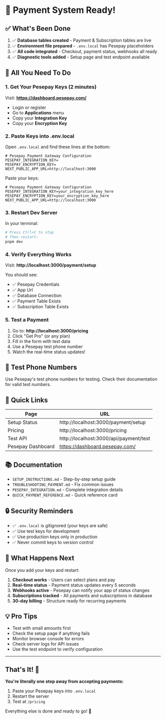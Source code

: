 # 🎉 Payment System Ready!

## ✅ What's Been Done

1. ✅ **Database tables created** - Payment & Subscription tables are live
2. ✅ **Environment file prepared** - `.env.local` has Pesepay placeholders
3. ✅ **All code integrated** - Checkout, payment status, webhooks all ready
4. ✅ **Diagnostic tools added** - Setup page and test endpoint available

## 🔑 All You Need To Do

### 1. Get Your Pesepay Keys (2 minutes)

Visit: **https://dashboard.pesepay.com/**

- Login or register
- Go to **Applications** menu
- Copy your **Integration Key**
- Copy your **Encryption Key**

### 2. Paste Keys into .env.local

Open `.env.local` and find these lines at the bottom:

```env
# Pesepay Payment Gateway Configuration
PESEPAY_INTEGRATION_KEY=
PESEPAY_ENCRYPTION_KEY=
NEXT_PUBLIC_APP_URL=http://localhost:3000
```

Paste your keys:

```env
# Pesepay Payment Gateway Configuration
PESEPAY_INTEGRATION_KEY=your_integration_key_here
PESEPAY_ENCRYPTION_KEY=your_encryption_key_here
NEXT_PUBLIC_APP_URL=http://localhost:3000
```

### 3. Restart Dev Server

In your terminal:

```bash
# Press Ctrl+C to stop
# Then restart:
pnpm dev
```

### 4. Verify Everything Works

Visit: **http://localhost:3000/payment/setup**

You should see:

- ✅ Pesepay Credentials
- ✅ App Url
- ✅ Database Connection
- ✅ Payment Table Exists
- ✅ Subscription Table Exists

### 5. Test a Payment

1. Go to: **http://localhost:3000/pricing**
2. Click "Get Pro" (or any plan)
3. Fill in the form with test data
4. Use a Pesepay test phone number
5. Watch the real-time status updates!

## 📱 Test Phone Numbers

Use Pesepay's test phone numbers for testing. Check their documentation for valid test numbers.

## 🎯 Quick Links

| Page              | URL                                    |
| ----------------- | -------------------------------------- |
| Setup Status      | http://localhost:3000/payment/setup    |
| Pricing           | http://localhost:3000/pricing          |
| Test API          | http://localhost:3000/api/payment/test |
| Pesepay Dashboard | https://dashboard.pesepay.com/         |

## 📚 Documentation

- `SETUP_INSTRUCTIONS.md` - Step-by-step setup guide
- `TROUBLESHOOTING_PAYMENT.md` - Fix common issues
- `PESEPAY_INTEGRATION.md` - Complete integration details
- `QUICK_PAYMENT_REFERENCE.md` - Quick reference card

## 🔒 Security Reminders

- ✅ `.env.local` is gitignored (your keys are safe)
- ✅ Use test keys for development
- ✅ Use production keys only in production
- ✅ Never commit keys to version control

## 🚀 What Happens Next

Once you add your keys and restart:

1. **Checkout works** - Users can select plans and pay
2. **Real-time status** - Payment status updates every 5 seconds
3. **Webhooks active** - Pesepay can notify your app of status changes
4. **Subscriptions tracked** - All payments and subscriptions in database
5. **30-day billing** - Structure ready for recurring payments

## 💡 Pro Tips

- Test with small amounts first
- Check the setup page if anything fails
- Monitor browser console for errors
- Check server logs for API issues
- Use the test endpoint to verify configuration

---

## That's It! 🎊

**You're literally one step away from accepting payments:**

1. Paste your Pesepay keys into `.env.local`
2. Restart the server
3. Test at `/pricing`

Everything else is done and ready to go! 🚀
